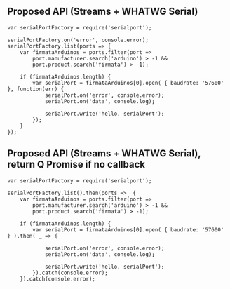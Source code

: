 ## Proposed API (Streams + WHATWG Serial) ##

	var serialPortFactory = require('serialport');
	
	serialPortFactory.on('error', console.error);
	serialPortFactory.list(ports =>	{
		var firmataArduinos = ports.filter(port =>
			port.manufacturer.search('arduino') > -1 &&
			port.product.search('firmata') > -1);
	
		if (firmataArduinos.length) {
			var serialPort = firmataArduinos[0].open( { baudrate: '57600' }, function(err) {
				serialPort.on('error', console.error);
				serialPort.on('data', console.log);
	
				serialPort.write('hello, serialPort');
			});
		}
	});
	
## Proposed API (Streams + WHATWG Serial), return Q Promise if no callback ##

	var serialPortFactory = require('serialport');
	
	serialPortFactory.list().then(ports =>	{
		var firmataArduinos = ports.filter(port =>
			port.manufacturer.search('arduino') > -1 &&
			port.product.search('firmata') > -1);
	
		if (firmataArduinos.length) {
			var serialPort = firmataArduinos[0].open( { baudrate: '57600' } ).then( _ => {

				serialPort.on('error', console.error);
				serialPort.on('data', console.log);
	
				serialPort.write('hello, serialPort');
			}).catch(console.error);
		}).catch(console.error);
